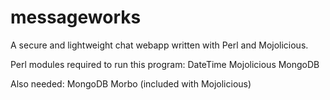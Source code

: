 messageworks
============

A secure and lightweight chat webapp written with Perl and Mojolicious.

Perl modules required to run this program:
	DateTime
	Mojolicious
	MongoDB

Also needed:
	MongoDB
	Morbo (included with Mojolicious)
